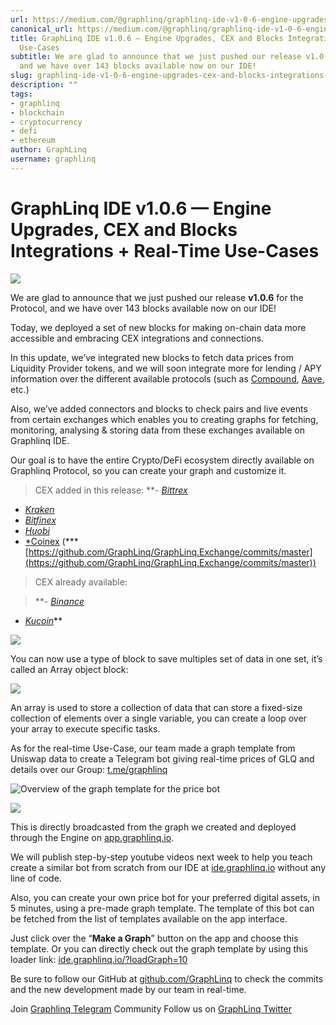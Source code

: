 ```yaml
---
url: https://medium.com/@graphlinq/graphlinq-ide-v1-0-6-engine-upgrades-cex-and-blocks-integrations-real-time-use-cases-8b1bd0766f78
canonical_url: https://medium.com/@graphlinq/graphlinq-ide-v1-0-6-engine-upgrades-cex-and-blocks-integrations-real-time-use-cases-8b1bd0766f78
title: GraphLinq IDE v1.0.6 — Engine Upgrades, CEX and Blocks Integrations + Real-Time
  Use-Cases
subtitle: We are glad to announce that we just pushed our release v1.0.6 for the Protocol,
  and we have over 143 blocks available now on our IDE!
slug: graphlinq-ide-v1-0-6-engine-upgrades-cex-and-blocks-integrations-real-time-use-cases
description: ""
tags:
- graphlinq
- blockchain
- cryptocurrency
- defi
- ethereum
author: GraphLinq
username: graphlinq
---
```


# GraphLinq IDE v1.0.6 — Engine Upgrades, CEX and Blocks Integrations + Real-Time Use-Cases

![][image_ref_MSp3QkJxLVpJRUZROUIzZ01rRmEycmpRLnBuZw==]

We are glad to announce that we just pushed our release **v1.0.6** for the Protocol, and we have over 143 blocks available now on our IDE!

Today, we deployed a set of new blocks for making on-chain data more accessible and embracing CEX integrations and connections.

In this update, we’ve integrated new blocks to fetch data prices from Liquidity Provider tokens, and we will soon integrate more for lending / APY information over the different available protocols (such as [Compound](https://compound.finance/), [Aave](https://aave.com/), etc.)

Also, we’ve added connectors and blocks to check pairs and live events from certain exchanges which enables you to creating graphs for fetching, monitoring, analysing & storing data from these exchanges available on Graphlinq IDE.

Our goal is to have the entire Crypto/DeFi ecosystem directly available on Graphlinq Protocol, so you can create your graph and customize it.

> CEX added in this release:
 **- [*Bittrex*](https://global.bittrex.com/)
 - [*Kraken*](https://www.kraken.com/)
 - [*Bitfinex*](https://www.bitfinex.com/)
 - [*Huobi*](https://www.huobi.com/en-us/)
 - [*Coinex](https://www.coinex.com/)
(***[https://github.com/GraphLinq/GraphLinq.Exchange/commits/master](https://github.com/GraphLinq/GraphLinq.Exchange/commits/master))

> CEX already available:

> **- [*Binance*](http://binance.com)
- [*Kucoin*](http://kucoin.com)**

![][image_ref_MSphRl9wcnJ4NC0wVmd0WlZlbXA3Rk93LnBuZw==]

You can now use a type of block to save multiples set of data in one set, it’s called an Array object block:

![][image_ref_MSpKRmdWUmJBNE1tbE05ZElqOVNFdXp3LnBuZw==]

An array is used to store a collection of data that can store a fixed-size collection of elements over a single variable, you can create a loop over your array to execute specific tasks.

As for the real-time Use-Case, our team made a graph template from Uniswap data to create a Telegram bot giving real-time prices of GLQ and details over our Group: [t.me/graphlinq](https://t.me/graphlinq)

![Overview of the graph template for the price bot][image_ref_MSo3MTNoakVJT2VzY3djSy1qQlhKSWt3LnBuZw==]

![][image_ref_MSpGTGV3QnZiYll5YjJMaU1tR0tiYTVBLnBuZw==]

This is directly broadcasted from the graph we created and deployed through the Engine on [app.graphlinq.io](https://app.graphlinq.io).

We will publish step-by-step youtube videos next week to help you teach create a similar bot from scratch from our IDE at [ide.graphlinq.io](https://ide.graphlinq.io) without any line of code.

Also, you can create your own price bot for your preferred digital assets, in 5 minutes, using a pre-made graph template. The template of this bot can be fetched from the list of templates available on the app interface.

Just click over the “**Make a Graph**” button on the app and choose this template.
Or you can directly check out the graph template by using this loader link:
[ide.graphlinq.io/?loadGraph=10](https://ide.graphlinq.io/?loadGraph=10)

Be sure to follow our GitHub at [github.com/GraphLinq](https://github.com/GraphLinq) to check the commits and the new development made by our team in real-time.

Join [Graphlinq Telegram](http://t.me/graphlinq) Community
Follow us on [GraphLinq Twitter](https://twitter.com/graphlinq_proto)


[image_ref_MSp3QkJxLVpJRUZROUIzZ01rRmEycmpRLnBuZw==]: data:image/png;base64,
[image_ref_MSphRl9wcnJ4NC0wVmd0WlZlbXA3Rk93LnBuZw==]: data:image/png;base64,
[image_ref_MSpKRmdWUmJBNE1tbE05ZElqOVNFdXp3LnBuZw==]: data:image/png;base64,
[image_ref_MSo3MTNoakVJT2VzY3djSy1qQlhKSWt3LnBuZw==]: data:image/png;base64,
[image_ref_MSpGTGV3QnZiYll5YjJMaU1tR0tiYTVBLnBuZw==]: data:image/png;base64,
